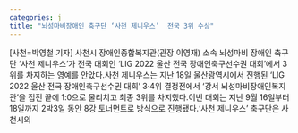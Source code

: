 ```yaml
---
categories: j
title: "뇌성마비장애인 축구단 ‘사천 제니우스’  전국 3위 수상"
---
```

[사천=박영철 기자] 사천시 장애인종합복지관(관장 이영재) 소속 뇌성마비 장애인 축구단 ‘사천 제니우스’가 전국 대회인 ‘LIG 2022 울산 전국 장애인축구선수권 대회’에서 3위를 차지하는 영예를 안았다.사천 제니우스는 지난 18일 울산광역시에서 진행된 ‘LIG 2022 울산 전국 장애인축구선수권 대회’ 3·4위 결정전에서 ‘강서 뇌성마비장애인복지관’을 접전 끝에 1:0으로 물리치고 최종 3위를 차지했다.이번 대회는 지난 9월 16일부터 18일까지 2박3일 동안 8강 토너먼트로 방식으로 진행됐다.‘사천 제니우스’ 축구단은 사천시의